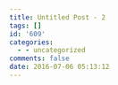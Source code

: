 ```yaml
---
title: Untitled Post - 2
tags: []
id: '609'
categories:
  - - uncategorized
comments: false
date: 2016-07-06 05:13:12
---
```

